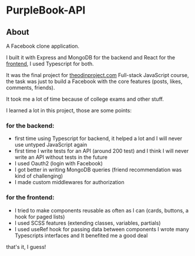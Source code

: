 # PurpleBook-API
## About
A Facebook clone application. 

I built it with Express and MongoDB for the backend and React for the [frontend](https://github.com/I-3B/PurpleBook-client), I used Typescript for both.

It was the final project for [theodinproject.com](https://www.theodinproject.com/paths/full-stack-javascript) Full-stack JavaScript course, the task was just to build a Facebook with the core features (posts, likes, comments, friends).

It took me a lot of time because of college exams and other stuff. 

I learned a lot in this project, those are some points:
### for the backend:
- first time using Typescript for backend, it helped a lot and I will never use untyped JavaScript again
- first time I write tests for an API (around 200 test) and I think I will never write an API without tests in the future
- I used Oauth2 (login with Facebook)
- I got better in writing MongoDB queries (friend recommendation was kind of challenging) 
- I made custom middlewares for authorization   
### for the frontend:
- I tried to make components reusable as often as I can (cards, buttons, a hook for paged lists) 
- I used SCSS features (extending classes, variables, partials) 
- I used useRef hook for passing data between components  I wrote many Typescripts interfaces and It benefited me a good deal 

 that's it, I guess!
